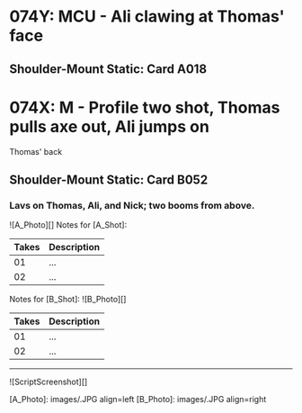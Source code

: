 # 074Y: MCU - Ali clawing at Thomas' face
## Shoulder-Mount Static: Card A018

# 074X: M - Profile two shot, Thomas pulls axe out, Ali jumps on
Thomas' back
## Shoulder-Mount Static: Card B052

### Lavs on Thomas, Ali, and Nick; two booms from above.

![A_Photo][]
Notes for [A_Shot]: 

| Takes | Description |
|:---|:----|
| 01 | ... |
| 02 | ... |

Notes for [B_Shot]: 
![B_Photo][]

| Takes | Description |
|:---|:----|
| 01 | ... |
| 02 | ... |

----

![ScriptScreenshot][]


[A_Photo]:  images/.JPG align=left
[B_Photo]:  images/.JPG align=right
